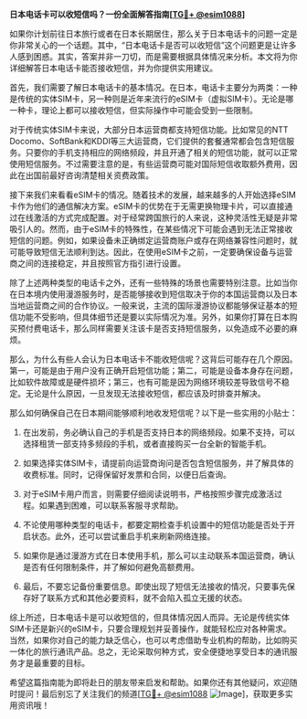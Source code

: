 **日本电话卡可以收短信吗？一份全面解答指南[[TG💪+ @esim1088](https://t.me/s/esim1088)]**

如果你计划前往日本旅行或者在日本长期居住，那么关于日本电话卡的问题一定是你非常关心的一个话题。其中，“日本电话卡是否可以收短信”这个问题更是让许多人感到困惑。其实，答案并非一刀切，而是需要根据具体情况来分析。本文将为你详细解答日本电话卡能否接收短信，并为你提供实用建议。

首先，我们需要了解日本电话卡的基本情况。在日本，电话卡主要分为两类：一种是传统的实体SIM卡，另一种则是近年来流行的eSIM卡（虚拟SIM卡）。无论是哪一种卡，理论上都可以接收短信，但实际操作中可能会受到一些限制。

对于传统实体SIM卡来说，大部分日本运营商都支持短信功能。比如常见的NTT Docomo、SoftBank和KDDI等三大运营商，它们提供的套餐通常都会包含短信服务。只要你的手机支持相应的网络频段，并且开通了相关的短信功能，就可以正常使用短信服务。不过需要注意的是，有些运营商可能对国际短信收取额外费用，因此在出国前最好咨询清楚相关资费政策。

接下来我们来看看eSIM卡的情况。随着技术的发展，越来越多的人开始选择eSIM卡作为他们的通信解决方案。eSIM卡的优势在于无需更换物理卡片，可以直接通过在线激活的方式完成配置。对于经常跨国旅行的人来说，这种灵活性无疑是非常吸引人的。然而，由于eSIM卡的特殊性，在某些情况下可能会遇到无法正常接收短信的问题。例如，如果设备未正确绑定运营商账户或存在网络兼容性问题时，就可能导致短信无法顺利到达。因此，在使用eSIM卡之前，一定要确保设备与运营商之间的连接稳定，并且按照官方指引进行设置。

除了上述两种类型的电话卡之外，还有一些特殊的场景也需要特别注意。比如当你在日本境内使用漫游服务时，是否能够接收到短信取决于你的本国运营商以及日本当地运营商之间的合作协议。一般来说，主流的国际漫游协议都能够保证基本的短信功能不受影响，但具体细节还是要以实际情况为准。另外，如果你打算在日本购买预付费电话卡，那么同样需要关注该卡是否支持短信服务，以免造成不必要的麻烦。

那么，为什么有些人会认为日本电话卡不能收短信呢？这背后可能存在几个原因。第一，可能是由于用户没有正确开启短信功能；第二，可能是设备本身存在问题，比如软件故障或是硬件损坏；第三，也有可能是因为网络环境较差导致信号不稳定。无论是什么原因，一旦发现无法接收短信，都应该及时排查并解决。

那么如何确保自己在日本期间能够顺利地收发短信呢？以下是一些实用的小贴士：

1. 在出发前，务必确认自己的手机是否支持日本的网络频段。如果不支持，可以选择租赁一部支持多频段的手机，或者直接购买一台全新的智能手机。
   
2. 如果选择实体SIM卡，请提前向运营商询问是否包含短信服务，并了解具体的收费标准。同时，记得保留好发票和合同，以便日后查询。

3. 对于eSIM卡用户而言，则需要仔细阅读说明书，严格按照步骤完成激活过程。如果遇到困难，可以联系客服寻求帮助。

4. 不论使用哪种类型的电话卡，都要定期检查手机设置中的短信功能是否处于开启状态。此外，还可以尝试重启手机来刷新网络连接。

5. 如果你是通过漫游方式在日本使用手机，那么可以主动联系本国运营商，确认是否有任何限制条件，并了解如何避免高额费用。

6. 最后，不要忘记备份重要信息。即使出现了短信无法接收的情况，只要事先保存好了联系方式和其他必要资料，就不会陷入孤立无援的状态。

综上所述，日本电话卡是可以收短信的，但具体情况因人而异。无论是传统实体SIM卡还是新兴的eSIM卡，只要合理规划并妥善操作，就能轻松应对各种需求。当然，如果你对自己的能力缺乏信心，也可以考虑借助专业机构的帮助，比如购买一体化的旅行通讯产品。总之，无论采取何种方式，安全便捷地享受日本的通讯服务才是最重要的目标。

希望这篇指南能为即将赴日的朋友带来启发和帮助。如果你还有其他疑问，欢迎随时提问！最后别忘了关注我们的频道[[TG💪+ @esim1088](https://t.me/s/esim1088) ![Image](https://i.postimg.cc/4NQfJmqS/Snipaste-2025-05-13-00-14-12.png)]，获取更多实用资讯哦！